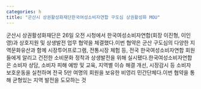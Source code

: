 ```yaml
---
categories: h
title: "군산시 상권활성화재단한국여성소비자연합 구도심 상권활성화 MOU"
---
```

군산시 상권활성화재단은 26일 오전 시청에서 한국여성소비자연합(회장 이진형, 이인영)과 상호지원 및 상생발전 업무 협약을 체결했다.이번 협약은 군산 구도심의 다양한 지역문화유산과 함께 시장투어프로그램, 전통시장 체험 등, 전국 한국여성소비자연합 회원들에게 알리고 건전한 소비문화 정착과 상생발전을 위해 실시됐다.한국여성소비자연합은 소비자 상담, 소비자 피해 예방 및 교육, 지역별 이슈 해결 개선, 시장감시 등 소비자보호운동을 실천하며 전국 5만 여명의 회원을 보유한 비영리 민간단체다.이번 협약을 통해 균형있는 지역 발전을 도모하는 것